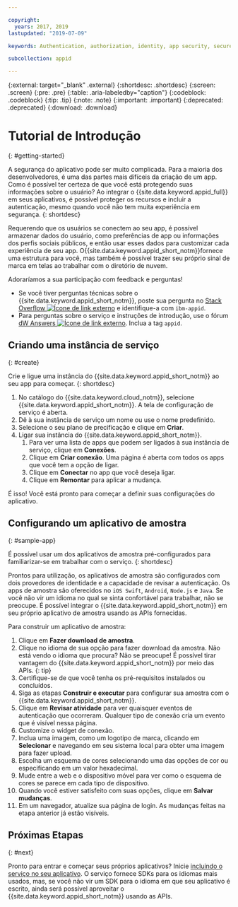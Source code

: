 ```yaml
---

copyright:
  years: 2017, 2019
lastupdated: "2019-07-09"

keywords: Authentication, authorization, identity, app security, secure, development,

subcollection: appid

---
```


{:external: target="_blank" .external}
{:shortdesc: .shortdesc}
{:screen: .screen}
{:pre: .pre}
{:table: .aria-labeledby="caption"}
{:codeblock: .codeblock}
{:tip: .tip}
{:note: .note}
{:important: .important}
{:deprecated: .deprecated}
{:download: .download}

# Tutorial de Introdução
{: #getting-started}

A segurança do aplicativo pode ser muito complicada. Para a maioria dos desenvolvedores, é uma das partes mais difíceis da criação de um app. Como é possível ter certeza de que você está protegendo suas informações sobre o usuário? Ao integrar o {{site.data.keyword.appid_full}} em seus aplicativos, é possível proteger os recursos e incluir a
autenticação, mesmo quando você não tem muita experiência em segurança.
{: shortdesc}

Requerendo que os usuários se conectem ao seu app, é possível armazenar dados do usuário, como preferências de app ou informações dos perfis sociais públicos, e então usar esses dados para customizar cada experiência de seu app. O{{site.data.keyword.appid_short_notm}}fornece uma estrutura para você, mas também é possível trazer seu próprio sinal de marca em telas ao trabalhar com o diretório de nuvem.

Adoraríamos a sua participação com feedback e perguntas!
* Se você tiver perguntas técnicas sobre o {{site.data.keyword.appid_short_notm}}, poste sua pergunta no
<a href="https://stackoverflow.com" target="_blank">Stack Overflow
<img src="../../icons/launch-glyph.svg" alt="Ícone de link externo"></a> e identifique-a com
`ibm-appid`.
* Para perguntas sobre o serviço e instruções de introdução, use o fórum <a href="https://developer.ibm.com" target="_blank">dW Answers <img src="../../icons/launch-glyph.svg" alt="Ícone de link externo"></a>. Inclua a tag `appid`.

## Criando uma instância de serviço
{: #create}

Crie e ligue uma instância do {{site.data.keyword.appid_short_notm}} ao seu app para começar.
{: shortdesc}

1. No catálogo do {{site.data.keyword.cloud_notm}}, selecione {{site.data.keyword.appid_short_notm}}. A tela de configuração de
serviço é aberta.
2. Dê à sua instância de serviço um nome ou use o nome predefinido.
3. Selecione o seu plano de precificação e clique em **Criar**.
4. Ligar sua instância do {{site.data.keyword.appid_short_notm}}.
    1. Para ver uma lista de apps que podem ser ligados à sua instância de serviço, clique em **Conexões**.
    2. Clique em **Criar conexão**. Uma página é aberta com todos os apps que você tem a opção de ligar.
    3. Clique em **Conectar** no app que você deseja ligar.
    4. Clique em **Remontar** para aplicar a mudança.

É isso! Você está pronto para começar a definir suas configurações do aplicativo.

## Configurando um aplicativo de amostra
{: #sample-app}

É possível usar um dos aplicativos de amostra pré-configurados para familiarizar-se em trabalhar com o serviço.
{: shortdesc}

Prontos para utilização, os aplicativos de amostra são configurados com dois provedores de identidade e a capacidade de revisar a autenticação. Os apps de amostra são oferecidos no `iOS Swift`, `Android`, `Node.js` e `Java`. Se
você não vir um idioma no qual se sinta confortável para trabalhar, não se preocupe. É possível integrar o {{site.data.keyword.appid_short_notm}} em seu próprio aplicativo de amostra usando as APIs fornecidas.

Para construir um aplicativo de amostra:

1. Clique em **Fazer download de amostra**.
2. Clique no idioma de sua opção para fazer download da amostra.
  Não está vendo o idioma que procura? Não se preocupe! É possível tirar vantagem do {{site.data.keyword.appid_short_notm}} por meio das APIs.
  {: tip}
3. Certifique-se de que você tenha os pré-requisitos instalados ou concluídos.
4. Siga as etapas **Construir e executar** para configurar sua amostra com o {{site.data.keyword.appid_short_notm}}.
5. Clique em **Revisar atividade** para ver quaisquer eventos de autenticação que ocorreram. Qualquer
tipo de conexão cria um evento que é visível nessa página.
6. Customize o widget de conexão.
  1. Inclua uma imagem, como um logotipo de marca, clicando em **Selecionar** e navegando em seu
sistema local para obter uma imagem para fazer upload.
  2. Escolha um esquema de cores selecionando uma das opções de cor ou especificando em um valor hexadecimal.
  3. Mude entre a web e o dispositivo móvel para ver como o esquema de cores se parece em cada tipo de dispositivo.
  4. Quando você estiver satisfeito com suas opções, clique em **Salvar mudanças**.
7. Em um navegador, atualize sua página de login. As mudanças feitas na etapa anterior já estão visíveis.


## Próximas Etapas
{: #next}

Pronto para entrar e começar seus próprios aplicativos? Inicie [incluindo o
serviço no seu aplicativo](/docs/services/appid?topic=appid-web-apps#web-apps). O serviço fornece SDKs para os idiomas mais usados, mas, se você não vir um
SDK para o idioma em que seu aplicativo é escrito, ainda será possível aproveitar o
{{site.data.keyword.appid_short_notm}} usando as APIs.
